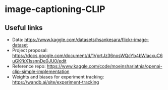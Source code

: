 # image-captioning-CLIP

## Useful links
- Data: https://www.kaggle.com/datasets/hsankesara/flickr-image-dataset
- Project proposal: https://docs.google.com/document/d/1VprtJz36nosWQcYb4bWlacxuC6uGKfkX1ssnnDe0JU0/edit
- Reference repo: https://www.kaggle.com/code/moeinshariatnia/openai-clip-simple-implementation
- Weights and biases for experiment tracking: https://wandb.ai/site/experiment-tracking

